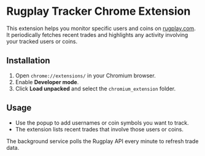# Rugplay Tracker Chrome Extension

This extension helps you monitor specific users and coins on [rugplay.com](https://rugplay.com).
It periodically fetches recent trades and highlights any activity involving your tracked users or coins.

## Installation
1. Open `chrome://extensions/` in your Chromium browser.
2. Enable **Developer mode**.
3. Click **Load unpacked** and select the `chromium_extension` folder.

## Usage
- Use the popup to add usernames or coin symbols you want to track.
- The extension lists recent trades that involve those users or coins.

The background service polls the Rugplay API every minute to refresh trade data.
